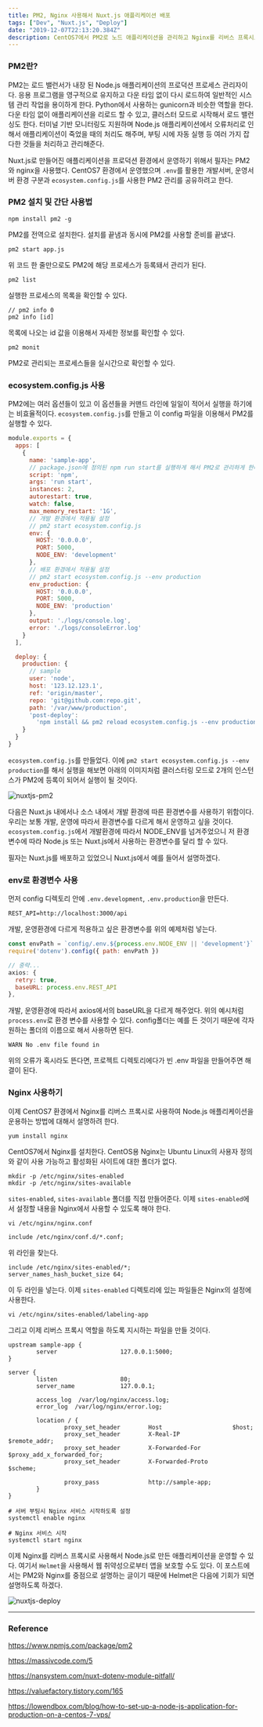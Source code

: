```yaml
---
title: PM2, Nginx 사용해서 Nuxt.js 애플리케이션 배포
tags: ["Dev", "Nuxt.js", "Deploy"]
date: "2019-12-07T22:13:20.384Z"
description: CentOS7에서 PM2로 노드 애플리케이션을 관리하고 Nginx를 리버스 프록시로 사용해서 프로덕션 환경에서 노드 애플리케이션을 운영해봅니다.
---
```


### PM2란?

PM2는 로드 밸런서가 내장 된 Node.js 애플리케이션의 프로덕션 프로세스 관리자이다. 응용 프로그램을 영구적으로 유지하고 다운 타임 없이 다시 로드하여 일반적인 시스템 관리 작업을 용이하게 한다. Python에서 사용하는 gunicorn과 비슷한 역할을 한다. 다운 타임 없이 애플리케이션을 리로드 할 수 있고, 클러스터 모드로 시작해서 로드 밸런싱도 한다. 터미널 기반 모니터링도 지원하며 Node.js 애플리케이션에서 오류처리로 인해서 애플리케이션이 죽었을 때의 처리도 해주며, 부팅 시에 자동 실행 등 여러 가지 잡다한 것들을 처리하고 관리해준다.

Nuxt.js로 만들어진 애플리케이션을 프로덕션 환경에서 운영하기 위해서 필자는 PM2와 nginx을 사용했다. CentOS7 환경에서 운영했으며 `.env`를 활용한 개발서버, 운영서버 환경 구분과 `ecosystem.config.js`를 사용한 PM2 관리를 공유하려고 한다.

### PM2 설치 및 간단 사용법

```
npm install pm2 -g
```

PM2를 전역으로 설치한다. 설치를 끝냄과 동시에 PM2를 사용할 준비를 끝냈다.

```
pm2 start app.js
```

위 코드 한 줄만으로도 PM2에 해당 프로세스가 등록돼서 관리가 된다.

```
pm2 list
```

실행한 프로세스의 목록을 확인할 수 있다.

```
// pm2 info 0
pm2 info [id]
```

목록에 나오는 id 값을 이용해서 자세한 정보를 확인할 수 있다.

```
pm2 monit
```

PM2로 관리되는 프로세스들을 실시간으로 확인할 수 있다.

### ecosystem.config.js 사용

PM2에는 여러 옵션들이 있고 이 옵션들을 커맨드 라인에 일일이 적어서 실행을 하기에는 비효율적이다. `ecosystem.config.js`를 만들고 이 config 파일을 이용해서 PM2를 실행할 수 있다.

```javascript
module.exports = {
  apps: [
    {
      name: 'sample-app',
      // package.json에 정의된 npm run start를 실행하게 해서 PM2로 관리하게 한다.
      script: 'npm',
      args: 'run start',
      instances: 2,
      autorestart: true,
      watch: false,
      max_memory_restart: '1G',
      // 개발 환경에서 적용될 설정
      // pm2 start ecosystem.config.js
      env: {
        HOST: '0.0.0.0',
        PORT: 5000,
        NODE_ENV: 'development'
      },
      // 배포 환경에서 적용될 설정
      // pm2 start ecosystem.config.js --env production
      env_production: {
        HOST: '0.0.0.0',
        PORT: 5000,
        NODE_ENV: 'production'
      },
      output: './logs/console.log',
      error: './logs/consoleError.log'
    }
  ],

  deploy: {
    production: {
      // sample
      user: 'node',
      host: '123.12.123.1',
      ref: 'origin/master',
      repo: 'git@github.com:repo.git',
      path: '/var/www/production',
      'post-deploy':
        'npm install && pm2 reload ecosystem.config.js --env production'
    }
  }
}
```

`ecosystem.config.js`를 만들었다. 이에 `pm2 start ecosystem.config.js --env production`를 해서 실행을 해보면 아래의 이미지처럼 클러스터링 모드로 2개의 인스턴스가 PM2에 등록이 되어서 실행이 될 것이다.

![nuxtjs-pm2](./nuxtjs-pm2.png)

다음은 Nuxt.js 내에서나 소스 내에서 개발 환경에 따른 환경변수를 사용하기 위함이다. 우리는 보통 개발, 운영에 따라서 환경변수를 다르게 해서 운영하고 싶을 것이다. `ecosystem.config.js`에서 개발환경에 따라서 NODE_ENV를 넘겨주었으니 저 환경변수에 따라 Node.js 또는 Nuxt.js에서 사용하는 환경변수를 달리 할 수 있다.

필자는 Nuxt.js를 배포하고 있었으니 Nuxt.js에서 예를 들어서 설명하겠다.

### env로 환경변수 사용

먼저 config 디렉토리 안에 `.env.development`, `.env.production`을 만든다.

```
REST_API=http://localhost:3000/api
```

개발, 운영환경에 다르게 적용하고 싶은 환경변수를 위의 예제처럼 넣는다.

```javascript
const envPath = `config/.env.${process.env.NODE_ENV || 'development'}`
require('dotenv').config({ path: envPath })

// 중략...
axios: {
  retry: true,
  baseURL: process.env.REST_API
},
```

개발, 운영환경에 따라서 axios에서의 baseURL을 다르게 해주었다. 위의 예시처럼 `process.env`로 환경 변수를 사용할 수 있다. config폴더는 예를 든 것이기 때문에 각자 원하는 폴더의 이름으로 해서 사용하면 된다.

```
WARN No .env file found in
```

위의 오류가 혹시라도 뜬다면, 프로젝트 디렉토리에다가 빈 .env 파일을 만들어주면 해결이 된다.

### Nginx 사용하기

이제 CentOS7 환경에서 Nginx를 리버스 프록시로 사용하여 Node.js 애플리케이션을 운용하는 방법에 대해서 설명하려 한다.

```
yum install nginx
```

CentOS7에서 Nginx를 설치한다. CentOS용 Nginx는 Ubuntu Linux의 사용자 정의와 같이 사용 가능하고 활성화된 사이트에 대한 폴더가 없다.

```
mkdir -p /etc/nginx/sites-enabled
mkdir -p /etc/nginx/sites-available
```

`sites-enabled`, `sites-available` 폴더를 직접 만들어준다. 이제 `sites-enabled`에서 설정할 내용을 Nginx에서 사용할 수 있도록 해야 한다.

```
vi /etc/nginx/nginx.conf
```

```
include /etc/nginx/conf.d/*.conf;
```

위 라인을 찾는다.

```
include /etc/nginx/sites-enabled/*;
server_names_hash_bucket_size 64;
```

이 두 라인을 넣는다. 이제 `sites-enabled` 디렉토리에 있는 파일들은 Nginx의 설정에 사용한다.

```
vi /etc/nginx/sites-enabled/labeling-app
```

그리고 이제 리버스 프록시 역할을 하도록 지시하는 파일을 만들 것이다.

```
upstream sample-app {
        server                  127.0.0.1:5000;
}
  
server {
        listen                  80;
        server_name             127.0.0.1;
        
        access_log  /var/log/nginx/access.log;
        error_log  /var/log/nginx/error.log;
    
        location / {
                proxy_set_header        Host                    $host;
                proxy_set_header        X-Real-IP               $remote_addr;
                proxy_set_header        X-Forwarded-For         $proxy_add_x_forwarded_for;
                proxy_set_header        X-Forwarded-Proto       $scheme;
  
                proxy_pass              http://sample-app;
        }
}
```

```
# 서버 부팅시 Nginx 서비스 시작하도록 설정
systemctl enable nginx

# Nginx 서비스 시작
systemctl start nginx
```

이제 Nginx를 리버스 프록시로 사용해서 Node.js로 만든 애플리케이션을 운영할 수 있다. 여기서 `Helmet`을 사용해서 웹 취약성으로부터 앱을 보호할 수도 있다. 이 포스트에서는 PM2와 Nginx를 중점으로 설명하는 글이기 때문에 Helmet은 다음에 기회가 되면 설명하도록 하겠다.

![nuxtjs-deploy](./nuxtjs-deploy.png)

---
### Reference

https://www.npmjs.com/package/pm2

https://massivcode.com/5

https://nansystem.com/nuxt-dotenv-module-pitfall/

https://valuefactory.tistory.com/165

https://lowendbox.com/blog/how-to-set-up-a-node-js-application-for-production-on-a-centos-7-vps/